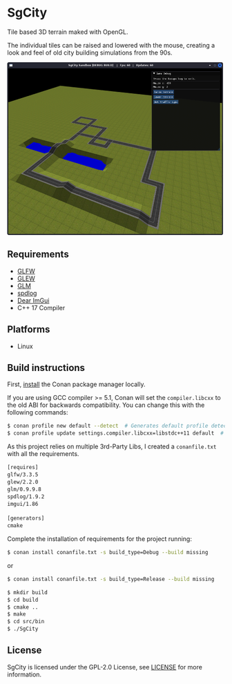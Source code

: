 # SgCity

Tile based 3D terrain maked with OpenGL.

The individual tiles can be raised and lowered with the mouse, creating a
look and feel of old city building simulations from the 90s.

<img src="https://github.com/stwe/SgCity/blob/main/resources/devlog/2022-01-01.png" width="500" height="400" />

## Requirements

- [GLFW](https://www.glfw.org/)
- [GLEW](http://glew.sourceforge.net/)
- [GLM](https://github.com/g-truc/glm)
- [spdlog](https://github.com/gabime/spdlog)
- [Dear ImGui](https://github.com/ocornut/imgui)
- C++ 17 Compiler

## Platforms

- Linux

## Build instructions

First, [install](https://docs.conan.io/en/latest/installation.html) the Conan package manager locally.

If you are using GCC compiler >= 5.1, Conan will set the `compiler.libcxx` to the old ABI for backwards compatibility. You can change this with the following commands:

```bash
$ conan profile new default --detect  # Generates default profile detecting GCC and sets old ABI
$ conan profile update settings.compiler.libcxx=libstdc++11 default  # Sets libcxx to C++11 ABI
```

As this project relies on multiple 3rd-Party Libs, I created a `conanfile.txt` with all the requirements.

```txt
[requires]
glfw/3.3.5
glew/2.2.0
glm/0.9.9.8
spdlog/1.9.2
imgui/1.86

[generators]
cmake
```

Complete the installation of requirements for the project running:

```bash
$ conan install conanfile.txt -s build_type=Debug --build missing
```

or

```bash
$ conan install conanfile.txt -s build_type=Release --build missing
```

```bash
$ mkdir build
$ cd build
$ cmake ..
$ make
$ cd src/bin
$ ./SgCity
```

## License

SgCity is licensed under the GPL-2.0 License, see [LICENSE](https://github.com/stwe/SgCity/blob/main/LICENSE) for more information.
